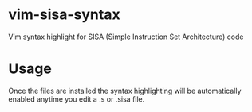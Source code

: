 # vim-sisa-syntax
Vim syntax highlight for SISA (Simple Instruction Set Architecture) code

# Usage
Once the files are installed the syntax highlighting will be automatically enabled anytime you edit a .s or .sisa file.
